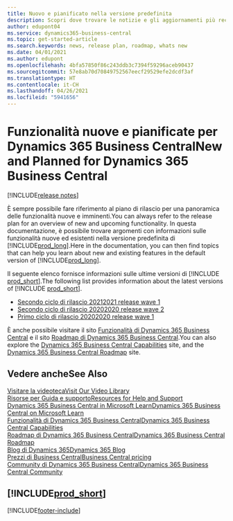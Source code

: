 ```yaml
---
title: Nuovo e pianificato nella versione predefinita
description: Scopri dove trovare le notizie e gli aggiornamenti più recenti per la versione predefinita di Business Central.
author: edupont04
ms.service: dynamics365-business-central
ms.topic: get-started-article
ms.search.keywords: news, release plan, roadmap, whats new
ms.date: 04/01/2021
ms.author: edupont
ms.openlocfilehash: 4bfa57850f86c243ddb3c7394f59296aceb90437
ms.sourcegitcommit: 57e8ab70d70849752567eecf29529efe2dcdf3af
ms.translationtype: HT
ms.contentlocale: it-CH
ms.lasthandoff: 04/26/2021
ms.locfileid: "5941656"
---
```

# <a name="new-and-planned-for-dynamics-365-business-central"></a><span data-ttu-id="12ab5-103">Funzionalità nuove e pianificate per Dynamics 365 Business Central</span><span class="sxs-lookup"><span data-stu-id="12ab5-103">New and Planned for Dynamics 365 Business Central</span></span>

[!INCLUDE[release notes](includes/release-notes.md)]

<span data-ttu-id="12ab5-104">È sempre possibile fare riferimento al piano di rilascio per una panoramica delle funzionalità nuove e imminenti.</span><span class="sxs-lookup"><span data-stu-id="12ab5-104">You can always refer to the release plan for an overview of new and upcoming functionality.</span></span> <span data-ttu-id="12ab5-105">In questa documentazione, è possibile trovare argomenti con informazioni sulle funzionalità nuove ed esistenti nella versione predefinita di [!INCLUDE[prod_long](includes/prod_long.md)].</span><span class="sxs-lookup"><span data-stu-id="12ab5-105">Here in the documentation, you can then find topics that can help you learn about new and existing features in the default version of [!INCLUDE[prod_long](includes/prod_long.md)].</span></span>  

<span data-ttu-id="12ab5-106">Il seguente elenco fornisce informazioni sulle ultime versioni di [!INCLUDE [prod_short](includes/prod_short.md)].</span><span class="sxs-lookup"><span data-stu-id="12ab5-106">The following list provides information about the latest versions of [!INCLUDE [prod_short](includes/prod_short.md)].</span></span>  

* [<span data-ttu-id="12ab5-107">Secondo ciclo di rilascio 2021</span><span class="sxs-lookup"><span data-stu-id="12ab5-107">2021 release wave 1</span></span>](/dynamics365-release-plan/2021wave1/smb/dynamics365-business-central/planned-features)  
* [<span data-ttu-id="12ab5-108">Secondo ciclo di rilascio 2020</span><span class="sxs-lookup"><span data-stu-id="12ab5-108">2020 release wave 2</span></span>](/dynamics365-release-plan/2020wave2/smb/dynamics365-business-central/planned-features)  
* [<span data-ttu-id="12ab5-109">Primo ciclo di rilascio 2020</span><span class="sxs-lookup"><span data-stu-id="12ab5-109">2020 release wave 1</span></span>](/dynamics365-release-plan/2020wave1/dynamics365-business-central/planned-features)  

<span data-ttu-id="12ab5-110">È anche possibile visitare il sito [Funzionalità di Dynamics 365 Business Central](https://dynamics.microsoft.com/business-central/capabilities/) e il sito [Roadmap di Dynamics 365 Business Central](https://dynamics.microsoft.com/roadmap/business-central/).</span><span class="sxs-lookup"><span data-stu-id="12ab5-110">You can also explore the [Dynamics 365 Business Central Capabilities](https://dynamics.microsoft.com/business-central/capabilities/) site, and the [Dynamics 365 Business Central Roadmap](https://dynamics.microsoft.com/roadmap/business-central/) site.</span></span>  

<!--comment out for 3 days[![RSS Subscription](/dynamics365-release-plan/media/feed-icon.png "RSS Subscription")](https://go.microsoft.com/fwlink/?linkid=2161350) Updates to Dynamics 365 Business Central documentation-->

## <a name="see-also"></a><span data-ttu-id="12ab5-111">Vedere anche</span><span class="sxs-lookup"><span data-stu-id="12ab5-111">See Also</span></span>

[<span data-ttu-id="12ab5-112">Visitare la videoteca</span><span class="sxs-lookup"><span data-stu-id="12ab5-112">Visit Our Video Library</span></span>](across-videos.md)  
[<span data-ttu-id="12ab5-113">Risorse per Guida e supporto</span><span class="sxs-lookup"><span data-stu-id="12ab5-113">Resources for Help and Support</span></span>](product-help-and-support.md)  
[<span data-ttu-id="12ab5-114">Dynamics 365 Business Central in Microsoft Learn</span><span class="sxs-lookup"><span data-stu-id="12ab5-114">Dynamics 365 Business Central on Microsoft Learn</span></span>](/learn/dynamics365/business-central?WT.mc_id=dyn365bc_landingpage-docs)  
[<span data-ttu-id="12ab5-115">Funzionalità di Dynamics 365 Business Central</span><span class="sxs-lookup"><span data-stu-id="12ab5-115">Dynamics 365 Business Central Capabilities</span></span>](https://dynamics.microsoft.com/business-central/capabilities/)  
[<span data-ttu-id="12ab5-116">Roadmap di Dynamics 365 Business Central</span><span class="sxs-lookup"><span data-stu-id="12ab5-116">Dynamics 365 Business Central Roadmap</span></span>](https://dynamics.microsoft.com/roadmap/business-central/)  
[<span data-ttu-id="12ab5-117">Blog di Dynamics 365</span><span class="sxs-lookup"><span data-stu-id="12ab5-117">Dynamics 365 Blog</span></span>](https://cloudblogs.microsoft.com/dynamics365/it/product/business-central/)  
[<span data-ttu-id="12ab5-118">Prezzi di Business Central</span><span class="sxs-lookup"><span data-stu-id="12ab5-118">Business Central pricing</span></span>](https://dynamics.microsoft.com/business-central/overview/#pricing)  
[<span data-ttu-id="12ab5-119">Community di Dynamics 365 Business Central</span><span class="sxs-lookup"><span data-stu-id="12ab5-119">Dynamics 365 Business Central Community</span></span>](https://community.dynamics.com/business/)

## [!INCLUDE[prod_short](includes/free_trial_md.md)]

[!INCLUDE[footer-include](includes/footer-banner.md)]